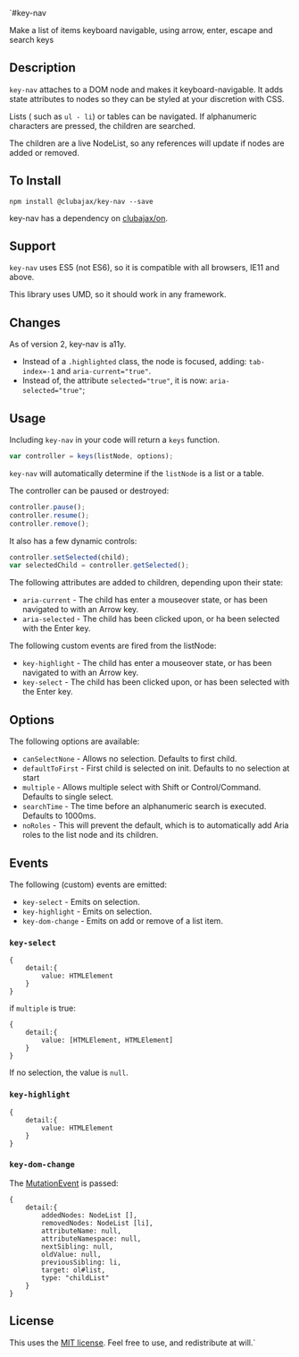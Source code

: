 `#key-nav

Make a list of items keyboard navigable, using arrow, enter, escape and search keys

## Description

`key-nav` attaches to a DOM node and makes it keyboard-navigable. It adds state attributes to nodes so they can be styled 
at your discretion with CSS.

Lists ( such as `ul - li`) or tables can be navigated. If alphanumeric characters are pressed, the children are 
searched.

The children are a live NodeList, so any references will update if nodes are added or removed.

## To Install

    npm install @clubajax/key-nav --save
    
key-nav has a dependency on [clubajax/on](https://github.com/clubajax/on).

## Support

`key-nav` uses ES5 (not ES6), so it is compatible with all browsers, IE11 and above.

This library uses UMD, so it should work in any framework.

## Changes

As of version 2, key-nav is a11y. 
 * Instead of a `.highlighted` class, the node is focused, adding: `tab-index=-1` and `aria-current="true"`.
 * Instead of, the attribute `selected="true"`, it is now: `aria-selected="true"`;

## Usage

Including `key-nav` in your code will return a `keys` function.

```jsx harmony
var controller = keys(listNode, options);
```

`key-nav` will automatically determine if the `listNode` is a list or a table.

The controller can be paused or destroyed:
```jsx harmony
controller.pause();
controller.resume();
controller.remove();
```

It also has a few dynamic controls:
```jsx harmony
controller.setSelected(child);
var selectedChild = controller.getSelected();
```

The following attributes are added to children, depending upon their state:

 * `aria-current` - The child has enter a mouseover state, or has been navigated to with an Arrow key.
 * `aria-selected` - The child has been clicked upon, or ha been selected with the Enter key. 

The following custom events are fired from the listNode:

 * `key-highlight` - The child has enter a mouseover state, or has been navigated to with an Arrow key.
 * `key-select` - The child has been clicked upon, or has been selected with the Enter key. 

## Options

The following options are available:

 * `canSelectNone` - Allows no selection. Defaults to first child.
 * `defaultToFirst` - First child is selected on init. Defaults to no selection at start
 * `multiple` - Allows multiple select with Shift or Control/Command. Defaults to single select.
 * `searchTime` - The time before an alphanumeric search is executed. Defaults to 1000ms.
 * `noRoles` - This will prevent the default, which is to automatically add Aria roles to the list node and its children.

## Events

The following (custom) events are emitted:

 * `key-select` - Emits on selection.
 * `key-highlight` - Emits on selection.
 * `key-dom-change` - Emits on add or remove of a list item.

### `key-select`

    {
        detail:{
            value: HTMLElement
        }
    }

if `multiple` is true:

    {
        detail:{
            value: [HTMLElement, HTMLElement]
        }
    }

If no selection, the value is `null`.

### `key-highlight`

    {
        detail:{
            value: HTMLElement
        }
    }

### `key-dom-change`
The [MutationEvent](https://developer.mozilla.org/en-US/docs/Web/API/MutationObserver) is passed:

    {
        detail:{
            addedNodes: NodeList [],
            removedNodes: NodeList [li],
            attributeName: null,
            attributeNamespace: null,
            nextSibling: null,
            oldValue: null,
            previousSibling: li,
            target: ol#list,
            type: "childList"
        }
    }

## License

This uses the [MIT license](./LICENSE). Feel free to use, and redistribute at will.`
